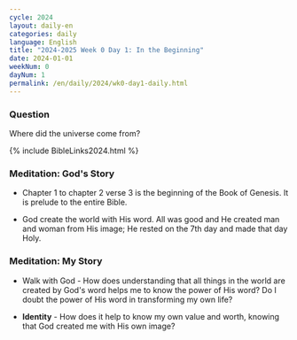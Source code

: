 ```yaml
---
cycle: 2024
layout: daily-en
categories: daily
language: English
title: "2024-2025 Week 0 Day 1: In the Beginning"
date: 2024-01-01
weekNum: 0
dayNum: 1
permalink: /en/daily/2024/wk0-day1-daily.html
---
```

### Question     
Where did the universe come from?

{% include BibleLinks2024.html %}

### Meditation: God's Story   
+ Chapter 1 to chapter 2 verse 3 is the beginning of the Book of Genesis. It is prelude to the entire Bible. 

+ God create the world with His word. All was good and He created man and woman from His image; He rested on the 7th day and made that day Holy. 

### Meditation: My Story   
+ Walk with God - How does understanding that all things in the world are created by God's word helps me to know the power of His word? Do I doubt the power of His word in transforming my own life? 

+ **Identity** - How does it help to know my own value and worth, knowing that God created me with His own image? 
